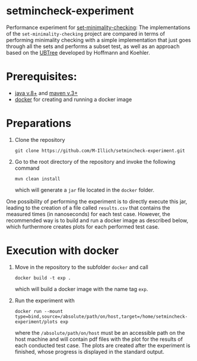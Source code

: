 # setmincheck-experiment
Performance experiment for [set-minimality-checking](https://github.com/M-Illich/set-minimality-checking.git):
The implementations of the `set-minimality-checking` project are compared in terms of performing minimality checking with a simple implementation that just goes through all the sets and performs a subset test, as well as an approach based on the [UBTree](https://www.researchgate.net/profile/Jana_Koehler2/publication/2294006_A_New_Method_to_Index_and_Query_Sets/links/53fc47820cf2dca8fffefe9a.pdf) developed by Hoffmann and Koehler.

# Prerequisites: 
- [java v.8+](http://java.com) and [maven v.3+](https://maven.apache.org/)
- [docker](https://www.docker.com) for creating and running a docker image

# Preparations
1. Clone the repository
   ```
   git clone https://github.com/M-Illich/setmincheck-experiment.git
   ```

2. Go to the root directory of the repository and invoke the following command
    ```
    mvn clean install
    ```
    which will generate a `jar` file located in the `docker` folder.
	
One possibility of performing the experiment is to directly execute this jar, leading to the creation of a file called `results.csv` that contains the measured times (in nanoseconds) for each test case. However, the recommended way is to build and run a docker image as described below, which furthermore creates plots for each performed test case.

# Execution with docker
1. Move in the repository to the subfolder `docker` and call
    ```
    docker build -t exp .
    ```
    which will build a docker image with the name tag `exp`.
	
2. Run the experiment with
    ```
    docker run --mount type=bind,source=/absolute/path/on/host,target=/home/setmincheck-experiment/plots exp
    ```
    where the `/absolute/path/on/host` must be an accessible path on the host machine and will contain pdf files with the plot for the results of each conducted test case. The plots are created after the experiment is finished, whose progress is displayed in the standard output.

